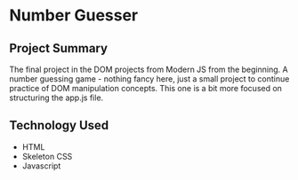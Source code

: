 # Number Guesser

## Project Summary

The final project in the DOM projects from Modern JS from the beginning.  A number guessing game - nothing fancy here, just a small project to continue practice of DOM manipulation concepts.  This one is a bit more focused on structuring the app.js file.  


## Technology Used

- HTML 
- Skeleton CSS
- Javascript

